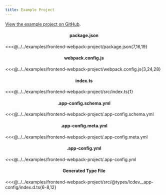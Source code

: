 ```yaml
---
title: Example Project
---
```


[View the example project on GitHub](https://github.com/launchcodedev/app-config/tree/v2-refactoring/examples/frontend-webpack-project).

<h4 style="text-align:center">package.json</h4>

<<<@../../examples/frontend-webpack-project/package.json{7,16,19}

<h4 style="text-align:center">webpack.config.js</h4>

<<<@../../examples/frontend-webpack-project/webpack.config.js{3,24,28}

<h4 style="text-align:center">index.ts</h4>

<<<@../../examples/frontend-webpack-project/src/index.ts{1}

<h4 style="text-align:center">.app-config.schema.yml</h4>

<<<@../../examples/frontend-webpack-project/.app-config.schema.yml

<h4 style="text-align:center">.app-config.meta.yml</h4>

<<<@../../examples/frontend-webpack-project/.app-config.meta.yml

<h4 style="text-align:center">.app-config.yml</h4>

<<<@../../examples/frontend-webpack-project/.app-config.yml

<h4 style="text-align:center">Generated Type File</h4>

<<<@../../examples/frontend-webpack-project/src/@types/lcdev__app-config/index.d.ts{6-8,12}
